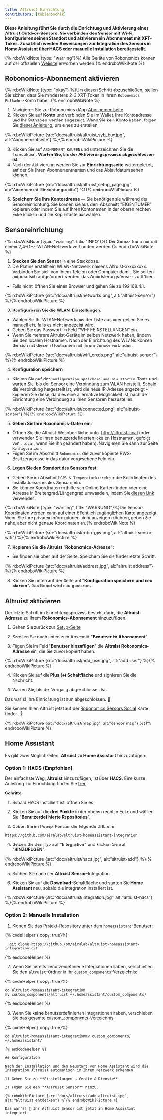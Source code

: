 ```yaml
---
title: Altruist Einrichtung
contributors: [tubleronchik]
---
```


**Diese Anleitung führt Sie durch die Einrichtung und Aktivierung eines Altruist Outdoor-Sensors. Sie verbinden den Sensor mit Wi-Fi, konfigurieren seinen Standort und aktivieren ein Abonnement mit XRT-Token. Zusätzlich werden Anweisungen zur Integration des Sensors in Home Assistant über HACS oder manuelle Installation bereitgestellt.**

{% roboWikiNote {type: "warning"}%} Alle Geräte von Robonomics können auf der offiziellen [Website](https://robonomics.network/devices/) erworben werden.{% endroboWikiNote %}

## Robonomics-Abonnement aktivieren

{% roboWikiNote {type: "okay"} %}Um diesen Schritt abzuschließen, stellen Sie sicher, dass Sie mindestens 2-3 XRT-Token in Ihrem `Robonomics Polkadot`-Konto haben.{% endroboWikiNote %}

1) Navigieren Sie zur Robonomics dApp [Abonnementseite](https://robonomics.app/#/rws-buy). 
2) Klicken Sie auf **Konto** und verbinden Sie Ihr Wallet. Ihre Kontoadresse und Ihr Guthaben werden angezeigt.
Wenn Sie kein Konto haben, folgen Sie [dieser Anleitung](https://wiki.robonomics.network/docs/create-account-in-dapp/), um eines zu erstellen.

{% roboWikiPicture {src:"docs/altruist/altruist_syb_buy.jpg", alt:"Abonnementseite"} %}{% endroboWikiPicture %}

3) Klicken Sie auf `ABONNEMENT KAUFEN` und unterzeichnen Sie die Transaktion. **Warten Sie, bis der Aktivierungsprozess abgeschlossen ist**. 
4) Nach der Aktivierung werden Sie zur **Einrichtungsseite** weitergeleitet, auf der Sie Ihren Abonnementnamen und das Ablaufdatum sehen können.

{% roboWikiPicture {src:"docs/altruist/altruist_setup_page.jpg", alt:"Abonnement-Einrichtungsseite"} %}{% endroboWikiPicture %}

5) **Speichern Sie Ihre Kontoadresse** — Sie benötigen sie während der Sensoreinrichtung. Sie können sie aus dem Abschnitt "EIGENTÜMER" kopieren oder indem Sie auf Ihren Kontonamen in der oberen rechten Ecke klicken und die Kopiertaste auswählen.

## Sensoreinrichtung

{% roboWikiNote {type: "warning", title: "INFO"}%} Der Sensor kann nur mit einem 2,4-GHz-WLAN-Netzwerk verbunden werden.{% endroboWikiNote %}

1) **Stecken Sie den Sensor** in eine Steckdose.
2) Die Platine erstellt ein WLAN-Netzwerk namens Altruist-xxxxxxxxx. Verbinden Sie sich von Ihrem Telefon oder Computer damit. Sie sollten automatisch aufgefordert werden, das Autorisierungsfenster zu öffnen. 
- Falls nicht, öffnen Sie einen Browser und gehen Sie zu 192.168.4.1.

{% roboWikiPicture {src:"docs/altruist/networks.png", alt:"altruist-sensor"} %}{% endroboWikiPicture %}

3) **Konfigurieren Sie die WLAN-Einstellungen**:
- Wählen Sie Ihr WLAN-Netzwerk aus der Liste aus oder geben Sie es manuell ein, falls es nicht angezeigt wird.
- Geben Sie das Passwort im Feld "WI-FI-EINSTELLUNGEN" ein.
- Wenn Sie mehrere Altruist-Geräte im selben Netzwerk haben, ändern Sie den lokalen Hostnamen. Nach der Einrichtung des WLANs können Sie sich mit diesem Hostnamen mit Ihrem Sensor verbinden.

{% roboWikiPicture {src:"docs/altruist/wifi_creds.png", alt:"altruist-sensor"} %}{% endroboWikiPicture %}

4) **Konfiguration speichern**
- Klicken Sie auf den`Konfiguration speichern und neu starten`-Taste und warten Sie, bis der Sensor eine Verbindung zum WLAN herstellt. Sobald die Verbindung hergestellt ist, wird die neue IP-Adresse angezeigt – kopieren Sie diese, da dies eine alternative Möglichkeit ist, nach der Einrichtung eine Verbindung zu Ihren Sensoren herzustellen.

{% roboWikiPicture {src:"docs/altruist/connected.png", alt:"altruist-sensor"} %}{% endroboWikiPicture %}

5) **Geben Sie Ihre Robonomics-Daten ein**:
- Öffnen Sie die Altruist-Weboberfläche unter http://altruist.local (oder verwenden Sie Ihren benutzerdefinierten lokalen Hostnamen, gefolgt von `.local`, wenn Sie ihn geändert haben). Navigieren Sie dann zur Seite `Konfiguration`.
- Fügen Sie im Abschnitt `Robonomics` die zuvor kopierte RWS-Besitzeradresse in das dafür vorgesehene Feld ein.

6) **Legen Sie den Standort des Sensors fest**:
- Geben Sie im Abschnitt `GPS & Temperaturkorrektur` die Koordinaten des Installationsortes des Sensors ein.
- Sie können Koordinaten mithilfe von Online-Karten finden oder eine Adresse in Breitengrad/Längengrad umwandeln, indem Sie [diesen Link](https://www.latlong.net/convert-address-to-lat-long.html) verwenden.

{% roboWikiNote {type: "warning", title: "WARNUNG"}%}Die Sensor-Koordinaten werden dann auf einer öffentlich zugänglichen Karte angezeigt. Wenn Sie Ihre privaten Informationen nicht anzeigen möchten, geben Sie nahe, aber nicht genaue Koordinaten an.{% endroboWikiNote %}

{% roboWikiPicture {src:"docs/altruist/robo-gps.png", alt:"altruist-sensor-wifi"} %}{% endroboWikiPicture %}

7) **Kopieren Sie die Altruist "Robonomics-Adresse"**:
- Sie finden sie oben auf der Seite. Speichern Sie sie fürder letzte Schritt.

{% roboWikiPicture {src:"docs/altruist/address.jpg", alt:"altruist address"} %}{% endroboWikiPicture %}

8) Klicken Sie unten auf der Seite auf "**Konfiguration speichern und neu starten**". Das Board wird neu gestartet.

## Altruist aktivieren
Der letzte Schritt im Einrichtungsprozess besteht darin, die **Altruist-Adresse** zu Ihrem **Robonomics-Abonnement** hinzuzufügen.

1) Gehen Sie zurück zur [Setup-Seite](https://robonomics.app/#/rws-setup).

2) Scrollen Sie nach unten zum Abschnitt "**Benutzer im Abonnement**".

3) Fügen Sie im Feld "**Benutzer hinzufügen**" die **Altruist Robonomics-Adresse** ein, die Sie zuvor kopiert haben.

{% roboWikiPicture {src:"docs/altruist/add_user.jpg", alt:"add user"} %}{% endroboWikiPicture %}

4) Klicken Sie auf die **Plus (+) Schaltfläche** und signieren Sie die Nachricht.

5) Warten Sie, bis der Vorgang abgeschlossen ist.

Das war's! Ihre Einrichtung ist nun abgeschlossen. 🎉

Sie können Ihren Altruist jetzt auf der [Robonomics Sensors Social](https://sensors.social/#) Karte finden. 🚀

{% roboWikiPicture {src:"docs/altruist/map.jpg", alt:"sensor map"} %}{% endroboWikiPicture %}

## Home Assistant

Es gibt zwei Möglichkeiten, **Altruist** zu **Home Assistant** hinzuzufügen:

### Option 1: HACS (Empfohlen)

Der einfachste Weg, **Altruist** hinzuzufügen, ist über **HACS**. Eine kurze Anleitung zur Einrichtung finden Sie [hier](https://hacs.xyz/docs/use/) 

**Schritte**:
1) Sobald HACS installiert ist, öffnen Sie es.

2) Klicken Sie auf die **drei Punkte** in der oberen rechten Ecke und wählen Sie "**Benutzerdefinierte Repositories**".

3) Geben Sie im Popup-Fenster die folgende URL ein:

```
https://github.com/airalab/altruist-homeassistant-integration
```
4) Setzen Sie den Typ auf "**Integration**" und klicken Sie auf "**HINZUFÜGEN**".

{% roboWikiPicture {src:"docs/altruist/hacs.jpg", alt:"altruist-add"} %}{% endroboWikiPicture %}

5) Suchen Sie nach der **Altruist Sensor**-Integration.

6) Klicken Sie auf die **Download**-Schaltfläche und starten Sie **Home Assistant** neu, sobald die Integration installiert ist.


{% roboWikiPicture {src:"docs/altruist/integration.jpg", alt:"altruist-hacs"} %}{% endroboWikiPicture %}

### Option 2: Manuelle Installation

1) Klonen Sie das Projekt-Repository unter dem `homeassistant`-Benutzer:

{% codeHelper { copy: true}%}

```shell
  git clone https://github.com/airalab/altruist-homeassistant-integration.git
```

{% endcodeHelper %}

2) Wenn Sie bereits benutzerdefinierte Integrationen haben, verschieben Sie den `altruist`-Ordner in Ihr `custom_components`-Verzeichnis:

{% codeHelper { copy: true}%}

```
cd altruist-homeassistant-integration
mv custom_components/altruist ~/.homeassistant/custom_components/
```

{% endcodeHelper %}

3) Wenn Sie **keine** benutzerdefinierten Integrationen haben, verschieben Sie das gesamte custom_components-Verzeichnis:

{% codeHelper { copy: true}%}

 ```
cd altruist-homeassistant-integrationmv custom_components/ ~/.homeassistant/

{% endcodeHelper %}

## Konfiguration

Nach der Installation und dem Neustart von Home Assistant wird die Integration Altruist automatisch in Ihrem Netzwerk erkennen.

1) Gehen Sie zu **Einstellungen → Geräte & Dienste**.

2) Fügen Sie den **Altruist Sensor** hinzu.

{% roboWikiPicture {src:"docs/altruist/add_altruist.jpg", alt:"altruist entdecken"} %}{% endroboWikiPicture %}

Das war's! 🚀 Ihr Altruist Sensor ist jetzt in Home Assistant integriert.